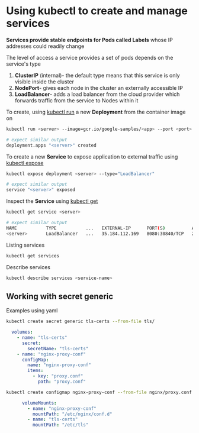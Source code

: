 # Using kubectl to create and manage services

**Services provide stable endpoints for Pods called Labels** whose IP addresses could readily change

The level of access a service provides a set of pods depends on the service's type

1. **ClusterIP** (internal)- the default type means that this service is only visible inside the cluster
2. **NodePort**- gives each node in the cluster an externally accessible IP
3. **LoadBalancer**- adds a load balancer from the cloud provider which forwards traffic from the service to Nodes within it

To create, using [kubectl run](https://kubernetes.io/docs/reference/generated/kubectl/kubectl-commands#run) a new **Deployment** <server> from the <app> container image on <port>

```sh
kubectl run <server> --image=gcr.io/google-samples/<app> --port <port>

# expect similar output
deployment.apps "<server>" created
```

To create a new **Service** to expose application to external traffic using [kubectl expose](https://kubernetes.io/docs/reference/generated/kubectl/kubectl-commands#expose)

```sh
kubectl expose deployment <server> --type="LoadBalancer"

# expect similar output
service "<server>" exposed
```

Inspect the **Service** using [kubectl get](https://kubernetes.io/docs/user-guide/kubectl/v1.9/#get)

```sh
kubectl get service <server>

# expect similar output
NAME           TYPE           ...   EXTERNAL-IP      PORT(S)          AGE
<server>       LoadBalancer   ...   35.184.112.169   8080:30840/TCP   2m
```

Listing services

```sh
kubectl get services
```

Describe services

```sh
kubectl describe services <service-name>
```

## Working with secret generic

Examples using yaml

```sh
kubectl create secret generic tls-certs --from-file tls/
```

```yaml
  volumes:
    - name: "tls-certs"
      secret:
        secretName: "tls-certs"
    - name: "nginx-proxy-conf"
      configMap:
        name: "nginx-proxy-conf"
        items:
          - key: "proxy.conf"
            path: "proxy.conf"

```

```sh
kubectl create configmap nginx-proxy-conf --from-file nginx/proxy.conf
```

```yaml
      volumeMounts:
        - name: "nginx-proxy-conf"
          mountPath: "/etc/nginx/conf.d"
        - name: "tls-certs"
          mountPath: "/etc/tls"
```


